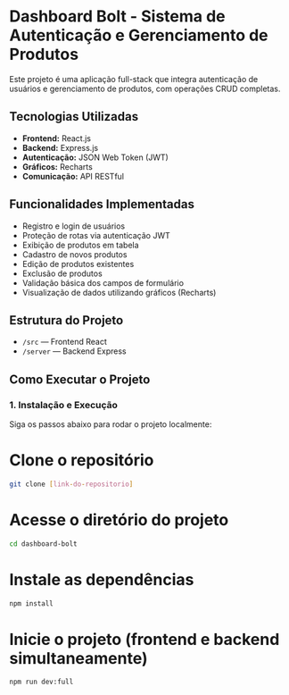 # Dashboard Bolt - Sistema de Autenticação e Gerenciamento de Produtos

Este projeto é uma aplicação full-stack que integra autenticação de usuários e gerenciamento de produtos, com operações CRUD completas.

## Tecnologias Utilizadas

- **Frontend:** React.js
- **Backend:** Express.js
- **Autenticação:** JSON Web Token (JWT)
- **Gráficos:** Recharts
- **Comunicação:** API RESTful

## Funcionalidades Implementadas

- Registro e login de usuários
- Proteção de rotas via autenticação JWT
- Exibição de produtos em tabela
- Cadastro de novos produtos
- Edição de produtos existentes
- Exclusão de produtos
- Validação básica dos campos de formulário
- Visualização de dados utilizando gráficos (Recharts)

## Estrutura do Projeto

- `/src` — Frontend React
- `/server` — Backend Express

## Como Executar o Projeto

### 1. Instalação e Execução

Siga os passos abaixo para rodar o projeto localmente:

# Clone o repositório

```bash
git clone [link-do-repositorio]
```

# Acesse o diretório do projeto

```bash
cd dashboard-bolt
```

# Instale as dependências

```bash
npm install
```

# Inicie o projeto (frontend e backend simultaneamente)

```bash
npm run dev:full
```
